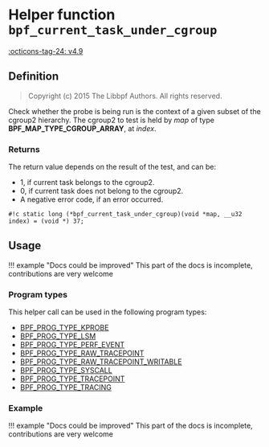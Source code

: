 # Helper function `bpf_current_task_under_cgroup`

<!-- [FEATURE_TAG](bpf_current_task_under_cgroup) -->
[:octicons-tag-24: v4.9](https://github.com/torvalds/linux/commit/60d20f9195b260bdf0ac10c275ae9f6016f9c069)
<!-- [/FEATURE_TAG] -->

## Definition

> Copyright (c) 2015 The Libbpf Authors. All rights reserved.


<!-- [HELPER_FUNC_DEF] -->
Check whether the probe is being run is the context of a given subset of the cgroup2 hierarchy. The cgroup2 to test is held by _map_ of type **BPF_MAP_TYPE_CGROUP_ARRAY**, at _index_.

### Returns

The return value depends on the result of the test, and can be:

* 1, if current task belongs to the cgroup2.
* 0, if current task does not belong to the cgroup2.
* A negative error code, if an error occurred.


`#!c static long (*bpf_current_task_under_cgroup)(void *map, __u32 index) = (void *) 37;`
<!-- [/HELPER_FUNC_DEF] -->

## Usage

!!! example "Docs could be improved"
    This part of the docs is incomplete, contributions are very welcome

### Program types

This helper call can be used in the following program types:

<!-- DO NOT EDIT MANUALLY -->
<!-- [HELPER_FUNC_PROG_REF] -->
 * [BPF_PROG_TYPE_KPROBE](../program-type/BPF_PROG_TYPE_KPROBE.md)
 * [BPF_PROG_TYPE_LSM](../program-type/BPF_PROG_TYPE_LSM.md)
 * [BPF_PROG_TYPE_PERF_EVENT](../program-type/BPF_PROG_TYPE_PERF_EVENT.md)
 * [BPF_PROG_TYPE_RAW_TRACEPOINT](../program-type/BPF_PROG_TYPE_RAW_TRACEPOINT.md)
 * [BPF_PROG_TYPE_RAW_TRACEPOINT_WRITABLE](../program-type/BPF_PROG_TYPE_RAW_TRACEPOINT_WRITABLE.md)
 * [BPF_PROG_TYPE_SYSCALL](../program-type/BPF_PROG_TYPE_SYSCALL.md)
 * [BPF_PROG_TYPE_TRACEPOINT](../program-type/BPF_PROG_TYPE_TRACEPOINT.md)
 * [BPF_PROG_TYPE_TRACING](../program-type/BPF_PROG_TYPE_TRACING.md)
<!-- [/HELPER_FUNC_PROG_REF] -->

### Example

!!! example "Docs could be improved"
    This part of the docs is incomplete, contributions are very welcome

